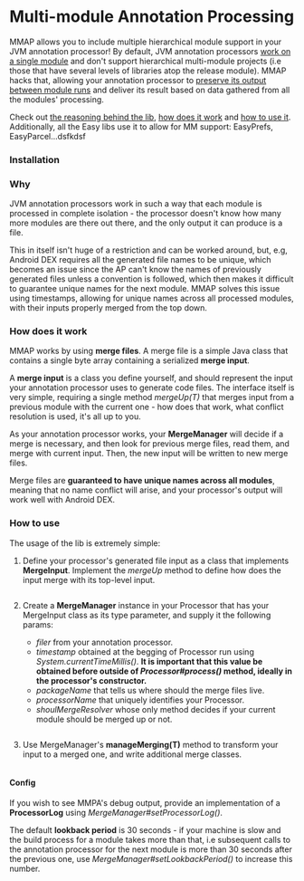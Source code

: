 # Multi-module Annotation Processing

MMAP allows you to include multiple hierarchical module support in your JVM annotation processor! By default, JVM annotation processors [work on a single module](#why) and don't support hierarchical multi-module projects (i.e those that have several levels of libraries atop the release module). MMAP hacks that, allowing your annotation processor to [preserve its output between module runs](#how-does-it-work) and deliver its result based on data gathered from all the modules' processing.

Check out [the reasoning behind the lib](#why), [how does it work](#how-does-it-work) and [how to use it](#how-to-use). Additionally, all the Easy libs use it to allow for MM support: EasyPrefs, EasyParcel...dsfkdsf

### Installation

### Why

JVM annotation processors work in such a way that each module is processed in complete isolation - the processor doesn't know how many more modules are there out there, and the only output it can produce is a file.

This in itself isn't huge of a restriction and can be worked around, but, e.g, Android DEX requires all the generated file names to be unique, which becomes an issue since the AP can't know the names of previously generated files unless a convention is followed, which then makes it difficult to guarantee unique names for the next module. MMAP solves this issue using timestamps, allowing for unique names across all processed modules, with their inputs properly merged from the top down.

### How does it work

MMAP works by using **merge files**. A merge file is a simple Java class that contains a single byte array containing a serialized **merge input**.

A **merge input** is a class you define yourself, and should represent the input your annotation processor uses to generate code files. The interface itself is very simple, requiring a single method *mergeUp(T)* that merges input from a previous module with the current one - how does that work, what conflict resolution is used, it's all up to you.

As your annotation processor works, your **MergeManager** will decide if a merge is necessary, and then look for previous merge files, read them, and merge with current input. Then, the new input will be written to new merge files.

Merge files are **guaranteed to have unique names across all modules**, meaning that no name conflict will arise, and your processor's output will work well with Android DEX.

### How to use

The usage of the lib is extremely simple:

1. Define your processor's generated file input as a class that implements **MergeInput**. Implement the *mergeUp* method to define how does the input merge with its top-level input.

```java
```

2. Create a **MergeManager** instance in your Processor that has your MergeInput class as its type parameter, and supply it the following params:

    * *filer* from your annotation processor.
    * *timestamp* obtained at the begging of Processor run using *System.currentTimeMillis()*. **It is important that this value be obtained before outside of *Processor#process()* method, ideally in the processor's constructor.**
    * *packageName* that tells us where should the merge files live.
    * *processorName* that uniquely identifies your Processor.
    * *shoulMergeResolver* whose only method decides if your current module should be merged up or not.
    
```java
```
    
3. Use MergeManager's **manageMerging(T)** method to transform your input to a merged one, and write additional merge classes.

```java
```

#### Config

If you wish to see MMPA's debug output, provide an implementation of a **ProcessorLog** using *MergeManager#setProcessorLog()*.

The default **lookback period** is 30 seconds - if your machine is slow and the build process for a module takes more than that, i.e subsequent calls to the annotation processor for the next module is more than 30 seconds after the previous one, use *MergeManager#setLookbackPeriod()* to increase this number.